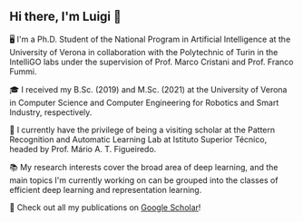 ## Hi there, I'm Luigi 👋

🖥️ I'm a Ph.D. Student of the National Program in Artificial Intelligence at the University of Verona in collaboration with the Polytechnic of Turin in the IntelliGO labs under the supervision of Prof. Marco Cristani and Prof. Franco Fummi.

🎓 I received my B.Sc. (2019) and M.Sc. (2021) at the University of Verona in Computer Science and Computer Engineering for Robotics and Smart Industry, respectively.

📌 I currently have the privilege of being a visiting scholar at the Pattern Recognition and Automatic Learning Lab at Istituto Superior Técnico, headed by Prof. Mário A. T. Figueiredo.

📚 My research interests cover the broad area of deep learning, and the main topics I'm currently working on can be grouped into the classes of efficient deep learning and representation learning.

📄 Check out all my publications on [Google Scholar](https://scholar.google.com/citations?user=sVTnbPYAAAAJ&hl=en)!
